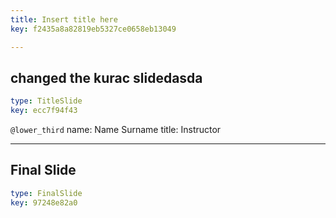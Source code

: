 ```yaml
---
title: Insert title here
key: f2435a8a82819eb5327ce0658eb13049

---
```

## changed the kurac slidedasda

```yaml
type: TitleSlide
key: ecc7f94f43
```





`@lower_third`
name: Name Surname
title: Instructor




---
## Final Slide

```yaml
type: FinalSlide
key: 97248e82a0
```









